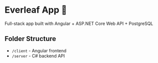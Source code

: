 # Everleaf App 🌱

Full-stack app built with Angular + ASP.NET Core Web API + PostgreSQL

## Folder Structure
- `/client` - Angular frontend
- `/server` - C# backend API
